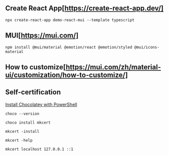 ## Create React App[https://create-react-app.dev/]

`npx create-react-app demo-react-mui --template typescript`

## MUI[https://mui.com/]

`npm install @mui/material @emotion/react @emotion/styled @mui/icons-material`

## How to customize[https://mui.com/zh/material-ui/customization/how-to-customize/]

## Self-certification

[Install Chocolatey with PowerShell](https://docs.chocolatey.org/en-us/choco/setup)

`choco --version`

`choco install mkcert`

`mkcert -install`

`mkcert -help`

`mkcert localhost 127.0.0.1 ::1`
